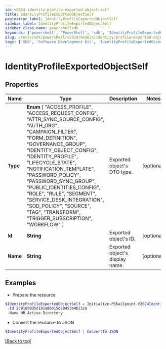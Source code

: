 ```yaml
---
id: v2024-identity-profile-exported-object-self
title: IdentityProfileExportedObjectSelf
pagination_label: IdentityProfileExportedObjectSelf
sidebar_label: IdentityProfileExportedObjectSelf
sidebar_class_name: powershellsdk
keywords: ['powershell', 'PowerShell', 'sdk', 'IdentityProfileExportedObjectSelf', 'V2024IdentityProfileExportedObjectSelf'] 
slug: /tools/sdk/powershell/v2024/models/identity-profile-exported-object-self
tags: ['SDK', 'Software Development Kit', 'IdentityProfileExportedObjectSelf', 'V2024IdentityProfileExportedObjectSelf']
---
```



# IdentityProfileExportedObjectSelf

## Properties

Name | Type | Description | Notes
------------ | ------------- | ------------- | -------------
**Type** |  **Enum** [  "ACCESS_PROFILE",    "ACCESS_REQUEST_CONFIG",    "ATTR_SYNC_SOURCE_CONFIG",    "AUTH_ORG",    "CAMPAIGN_FILTER",    "FORM_DEFINITION",    "GOVERNANCE_GROUP",    "IDENTITY_OBJECT_CONFIG",    "IDENTITY_PROFILE",    "LIFECYCLE_STATE",    "NOTIFICATION_TEMPLATE",    "PASSWORD_POLICY",    "PASSWORD_SYNC_GROUP",    "PUBLIC_IDENTITIES_CONFIG",    "ROLE",    "RULE",    "SEGMENT",    "SERVICE_DESK_INTEGRATION",    "SOD_POLICY",    "SOURCE",    "TAG",    "TRANSFORM",    "TRIGGER_SUBSCRIPTION",    "WORKFLOW" ] | Exported object's DTO type. | [optional] 
**Id** | **String** | Exported object's ID. | [optional] 
**Name** | **String** | Exported object's display name. | [optional] 

## Examples

- Prepare the resource
```powershell
$IdentityProfileExportedObjectSelf = Initialize-PSSailpoint.V2024IdentityProfileExportedObjectSelf  -Type SOURCE `
 -Id 2c9180835d191a86015d28455b4b232a `
 -Name HR Active Directory
```

- Convert the resource to JSON
```powershell
$IdentityProfileExportedObjectSelf | ConvertTo-JSON
```


[[Back to top]](#) 

